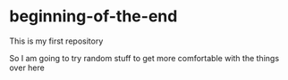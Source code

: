 # beginning-of-the-end
This is my first repository

So I am going to try random stuff to get more comfortable with the things over here
